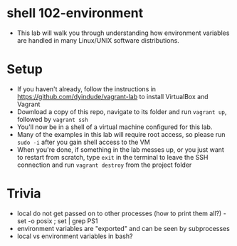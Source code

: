 # shell 102-environment
- This lab will walk you through understanding how environment variables are handled in many Linux/UNIX software distributions.

# Setup
- If you haven't already, follow the instructions in https://github.com/dyindude/vagrant-lab to install VirtualBox and Vagrant
- Download a copy of this repo, navigate to its folder and run `vagrant up`, followed by `vagrant ssh`
- You'll now be in a shell of a virtual machine configured for this lab.
- Many of the examples in this lab will require root access, so please run `sudo -i` after you gain shell access to the VM
- When you're done, if something in the lab messes up, or you just want to restart from scratch, type `exit` in the terminal to leave the SSH connection and run `vagrant destroy` from the project folder 





# Trivia

- local do not get passed on to other processes (how to print them all?) - set -o posix ; set | grep PS1
- environment variables are "exported" and can be seen by subprocesses
- local vs environment variables in bash?
